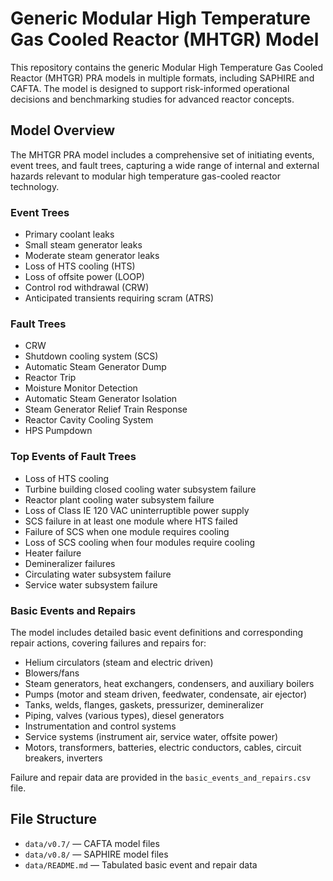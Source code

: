 # Generic Modular High Temperature Gas Cooled Reactor (MHTGR) Model

This repository contains the generic Modular High Temperature Gas Cooled Reactor (MHTGR) PRA models in multiple formats, including SAPHIRE and CAFTA. The model is designed to support risk-informed operational decisions and benchmarking studies for advanced reactor concepts.

## Model Overview

The MHTGR PRA model includes a comprehensive set of initiating events, event trees, and fault trees, capturing a wide range of internal and external hazards relevant to modular high temperature gas-cooled reactor technology.

### Event Trees

- Primary coolant leaks
- Small steam generator leaks
- Moderate steam generator leaks
- Loss of HTS cooling (HTS)
- Loss of offsite power (LOOP)
- Control rod withdrawal (CRW)
- Anticipated transients requiring scram (ATRS)

### Fault Trees

- CRW
- Shutdown cooling system (SCS)
- Automatic Steam Generator Dump
- Reactor Trip
- Moisture Monitor Detection
- Automatic Steam Generator Isolation
- Steam Generator Relief Train Response
- Reactor Cavity Cooling System
- HPS Pumpdown

### Top Events of Fault Trees

- Loss of HTS cooling
- Turbine building closed cooling water subsystem failure
- Reactor plant cooling water subsystem failure
- Loss of Class IE 120 VAC uninterruptible power supply
- SCS failure in at least one module where HTS failed
- Failure of SCS when one module requires cooling
- Loss of SCS cooling when four modules require cooling
- Heater failure
- Demineralizer failures
- Circulating water subsystem failure
- Service water subsystem failure

### Basic Events and Repairs

The model includes detailed basic event definitions and corresponding repair actions, covering failures and repairs for:
- Helium circulators (steam and electric driven)
- Blowers/fans
- Steam generators, heat exchangers, condensers, and auxiliary boilers
- Pumps (motor and steam driven, feedwater, condensate, air ejector)
- Tanks, welds, flanges, gaskets, pressurizer, demineralizer
- Piping, valves (various types), diesel generators
- Instrumentation and control systems
- Service systems (instrument air, service water, offsite power)
- Motors, transformers, batteries, electric conductors, cables, circuit breakers, inverters

Failure and repair data are provided in the `basic_events_and_repairs.csv` file.

## File Structure

- `data/v0.7/` — CAFTA model files
- `data/v0.8/` — SAPHIRE model files
- `data/README.md` — Tabulated basic event and repair data
